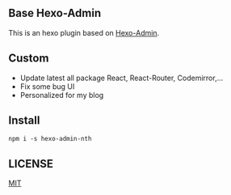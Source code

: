 ## Base Hexo-Admin

This is an hexo plugin based on [Hexo-Admin](https://github.com/jaredly/hexo-admin).

## Custom

* Update latest all package React, React-Router, Codemirror,...
* Fix some bug UI
* Personalized for my blog

## Install

```shell
npm i -s hexo-admin-nth
```

## LICENSE

[MIT](https://zh.wikipedia.org/wiki/MIT%E8%A8%B1%E5%8F%AF%E8%AD%89)